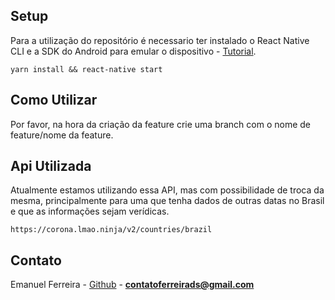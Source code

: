## Setup

Para a utilização do repositório é necessario ter instalado o React Native CLI e a SDK do Android para emular o dispositivo - [Tutorial](https://react-native.rocketseat.dev/).
```
yarn install && react-native start
```
<!-- CONTACT -->

## Como Utilizar

Por favor, na hora da criação da feature crie uma branch com o nome de feature/nome da feature.


## Api Utilizada

Atualmente estamos utilizando essa API, mas com possibilidade de troca da mesma, principalmente para uma que tenha dados de outras datas no Brasil e que as informações sejam verídicas.

```
https://corona.lmao.ninja/v2/countries/brazil
```

## Contato

Emanuel Ferreira - [Github](https://github.com/EmanuelCampos) - **contatoferreirads@gmail.com**
